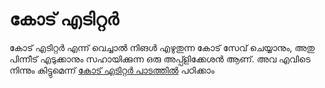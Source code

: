 # കോട് എടിറ്റര്‍

കോട് എടിറ്റർ എന്ന് വെച്ചാൽ നിങൾ എഴുതുന്ന കോട് സേവ് ചെയ്യാനും, അതു പിന്നീട് എടുക്കാനും സഹായിക്കുന്ന ഒരു അപ്പ്ളിക്കേശൻ ആണ്. അവ എവിടെ നിന്നും കിട്ടുമെന്ന് [കോട് എടിറ്റർ പാടത്തിൽ](./code_editor/README.md) പഠിക്കാം